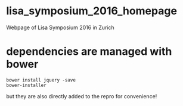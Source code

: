 # lisa_symposium_2016_homepage
Webpage of Lisa Symposium 2016 in Zurich

# dependencies are managed with bower

    bower install jquery -save
    bower-installer
    
but they are also directly added to the repro for convenience!

